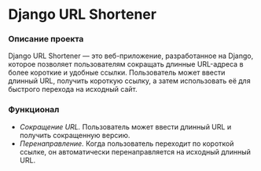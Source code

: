 <h1>Django URL Shortener</h1>
<h3>Описание проекта</h3>
Django URL Shortener — это веб-приложение, разработанное на Django, которое позволяет пользователям сокращать длинные URL-адреса в более короткие и удобные ссылки. Пользователь может ввести длинный URL, получить короткую ссылку, а затем использовать её для быстрого перехода на исходный сайт.

<h3>Функционал</h3>

- _Сокращение URL._ Пользователь может ввести длинный URL и получить сокращенную версию.
- _Перенаправление._ Когда пользователь переходит по короткой ссылке, он автоматически перенаправляется на исходный длинный URL.
